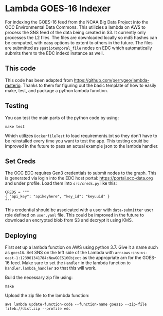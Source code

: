 # Lambda GOES-16 Indexer

For indexing the GOES-16 feed from the NOAA Big Data Project into the OCC Environmental Data Commons. This utilizies a lambda on AWS to process the SNS feed of the data being created in S3. It currently only processes the L2 files. The files are downloaded locally so md5 hashes can be computed, with easy options to extent to others in the future. The files are submitted as `spatiotemporal_file` nodes on EDC which automatically submits them to the EDC indexd instance as well.

## This code

This code has been adapted from https://github.com/perrygeo/lambda-rasterio. Thanks to them for figuring out the basic template of how to easily make, test, and package a python lambda function.

## Testing

You can test the main parts of the python code by using:
```
make test
```
Which utilizes `DockerfileTest` to load requirements.txt so they don't have to be reinstalled every time you want to test the app. This testing could be improved in the future to pass an actual example json to the lambda handler.

## Set Creds

The OCC EDC requires Gen3 credentials to submit nodes to the graph. This is generated via login into the EDC host portal: https://portal.occ-data.org and under profile. Load them into `src/creds.py` like this:
```
CREDS = """
{ "api_key": "apikeyhere", "key_id": "keyuuid" }
"""
```
This credential should be assoicated with a user with `data-submitter` user role defined on `user.yaml` file.
This could be improved in the future to download an encrypted blob from S3 and decrypt it using KMS.

## Deploying

First set up a lambda function on AWS using python 3.7. Give it a name such as `goes16`. Set SNS on the left side of the Lambda with `arn:aws:sns:us-east-1:123901341784:NewGOES16Object` as the appropriate arn for the GOES-16 feed. Make sure to set the `Handler` in the lambda function to `handler.lambda_handler` so that this will work.

Build the necessary zip file using:
```
make
```

Upload the zip file to the lambda function:
```
aws lambda update-function-code --function-name goes16 --zip-file fileb://dist.zip --profile edc
```
